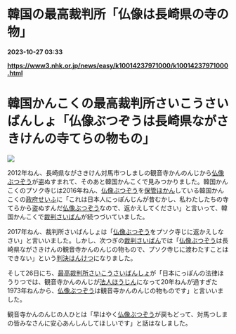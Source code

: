 # 韓国の最高裁判所「仏像は長崎県の寺の物」

**2023-10-27 03:33**

**https://www3.nhk.or.jp/news/easy/k10014237971000/k10014237971000.html**

韓国かんこくの最高裁判所さいこうさいばんしょ「仏像ぶつぞうは長崎県ながさきけんの寺てらの物もの」
================================================

![](https://www3.nhk.or.jp/news/html/20231026/K10014237971_2310261310_1026131217_01_03.jpg)  

2012年ねん、長崎県ながさきけん対馬市つしましの観音寺かんのんじから[仏像ぶつぞう](javascript:void(0))が盗ぬすまれて、そのあと韓国かんこくで見みつかりました。韓国かんこくのプソク寺じは2016年ねん、[仏像ぶつぞう](javascript:void(0))を[保管ほかん](javascript:void(0))している韓国かんこくの[政府せいふ](javascript:void(0))に「これは日本人にっぽんじんが昔むかし、私わたしたちの寺てらから盗ぬすんだ[仏像ぶつぞう](javascript:void(0))なので、返かえしてください」と言いって、韓国かんこくで[裁判さいばん](javascript:void(0))が続つづいていました。

2017年ねん、裁判所さいばんしょは「[仏像ぶつぞう](javascript:void(0))をプソク寺じに返かえしなさい」と言いいました。しかし、次つぎの[裁判さいばん](javascript:void(0))では「[仏像ぶつぞう](javascript:void(0))は長崎県ながさきけんの観音寺かんのんじの物もので、プソク寺じに渡わたすことはできない」という[判決はんけつ](javascript:void(0))になりました。

そして26日にち、[最高裁判所さいこうさいばんしょ](javascript:void(0))が「日本にっぽんの法律ほうりつでは、観音寺かんのんじが[法人ほうじん](javascript:void(0))になって20年ねんが過すぎた1973年ねんから、[仏像ぶつぞう](javascript:void(0))は観音寺かんのんじの物ものです」と言いいました。

観音寺かんのんじの人ひとは「早はやく[仏像ぶつぞう](javascript:void(0))が戻もどって、対馬つしまの皆みなさんに安心あんしんしてほしいです」と話はなしました。